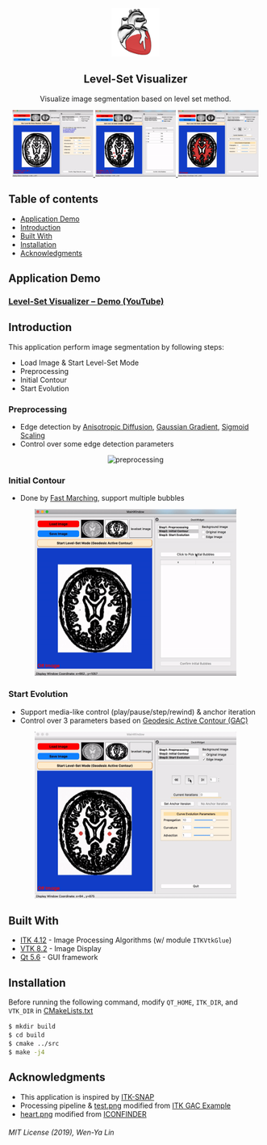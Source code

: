 <p align="center">
  <a href=#>
    <img src="resources/heart.png" alt="Spoken-Digit Recognizer" width="96" height="96">
  </a>
  <h2 align="center">Level-Set Visualizer</h2>
  <div align="center">
    Visualize image segmentation based on level set method.
  </div>
</p>

<p align="center">
 	<a href=#>
		<img src="resources/schematic_1.png" width="160" height="132">
		<img src="resources/schematic_2.png" width="160" height="132">
		<img src="resources/schematic_3.png" width="160" height="132">
	</a>
</p>


## Table of contents
* [Application Demo](#application-demo)
* [Introduction](#introduction)
* [Built With](#built-with)
* [Installation](#installation)
* [Acknowledgments](#acknowledgments)

## Application Demo
### [Level-Set Visualizer – Demo (YouTube)](https://www.youtube.com/watch?v=uTrr98JsRps)

## Introduction
This application perform image segmentation by following steps:

* Load Image & Start Level-Set Mode
* Preprocessing
* Initial Contour
* Start Evolution


### Preprocessing
- Edge detection by [Anisotropic Diffusion](https://itk.org/Doxygen/html/classitk_1_1CurvatureAnisotropicDiffusionImageFilter.html), [Gaussian Gradient](https://itk.org/Doxygen/html/classitk_1_1GradientMagnitudeRecursiveGaussianImageFilter.html), [Sigmoid Scaling](https://itk.org/Doxygen/html/classitk_1_1SigmoidImageFilter.html)
- Control over some edge detection parameters


<p align="center">
    <img src="resources/preprocessing.gif" alt="preprocessing" width="400" height="330">
</p>

### Initial Contour
- Done by [Fast Marching](https://itk.org/Doxygen/html/classitk_1_1FastMarchingImageFilter.html), support multiple bubbles
<p align="center">
    <img src="resources/initial_contour.gif" alt="initial contour" width="400" height="330">
</p>

### Start Evolution
- Support media-like control (play/pause/step/rewind) & anchor iteration
- Control over 3 parameters based on [Geodesic Active Contour (GAC)](https://itk.org/Doxygen/html/classitk_1_1GeodesicActiveContourLevelSetImageFilter.html)
<p align="center">
    <img src="resources/evolution.gif" alt="evolution.gif" width="400" height="330">
</p>

## Built With


 * [ITK 4.12](https://itk.org/ITK/resources/legacy_releases.html) - Image Processing Algorithms (w/ module `ITKVtkGlue`)
 * [VTK 8.2](https://vtk.org/download/) - Image Display
 * [Qt 5.6](https://doc.qt.io/archives/qt-5.6/index.html) - GUI framework

## Installation

Before running the following command, modify `QT_HOME`, `ITK_DIR`, and `VTK_DIR` in [CMakeLists.txt](https://github.com/wenyalintw/Level-Set-Visualizer/blob/master/src/CMakeLists.txt)

```sh
$ mkdir build
$ cd build
$ cmake ../src
$ make -j4
```

## Acknowledgments
- This application is inspired by [ITK-SNAP](http://www.itksnap.org/pmwiki/pmwiki.php)
- Processing pipeline & [test.png](https://github.com/wenyalintw/Level-Set-Visualizer/tree/master/src/test.png) modified from [ITK GAC Example](https://itk.org/ITKExamples/src/Segmentation/LevelSets/SegmentWithGeodesicActiveContourLevelSet/Documentation.html)
- [heart.png](https://github.com/wenyalintw/Level-Set-Visualizer/tree/master/resources/heart.png) modified from [ICONFINDER](https://www.iconfinder.com/icons/44697/cardiology_heart_organ_icon)

###### MIT License (2019), Wen-Ya Lin

